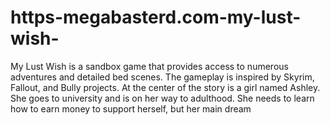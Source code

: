 # https-megabasterd.com-my-lust-wish-
My Lust Wish is a sandbox game that provides access to numerous adventures and detailed bed scenes. The gameplay is inspired by Skyrim, Fallout, and Bully projects. At the center of the story is a girl named Ashley. She goes to university and is on her way to adulthood. She needs to learn how to earn money to support herself, but her main dream
